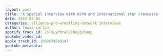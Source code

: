 ```yaml
---
layout: post
title: "A Special Interview with NJPW and International star Francesco Akira"
date: 2022-08-01
categories: alliance-pro-wrestling-network interviews
author: lewis-carlan
spotify_track_id: 2oTsLyPhrwFZcHe2gV5uqp
youtube_video_id: 
apple_track_id: 1000574669147
youtube_metadata: 
---
```

